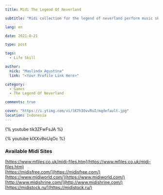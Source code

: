 ```yaml
---
title: Midi The Legend Of Neverland

subtitle: "Midi collection for the legend of neverland perform music skill"

lang: en

date: 2021-8-21

type: post

tags:
  - Life Skill

author:
  nick: "Maulinda Agustina"
  link: "<Your Profile Link Here>"

category:
  - Games
  - The Legend Of Neverland

comments: true

cover: "https://i.ytimg.com/vi/lK7h30vvRuI/mqdefault.jpg"
location: Indonesia
---
```


{% youtube tik3ZFwFsJA %}

{% youtube kIXXv8oUqOc %}

### Available Midi Sites

[https://www.mfiles.co.uk/midi-files.htm](https://www.mfiles.co.uk/midi-files.htm)<br/>
[https://midisfree.com/](https://midisfree.com/)<br/>
[https://www.midiworld.com/](https://www.midiworld.com/)<br/>
[http://www.midishrine.com/](http://www.midishrine.com/)<br/>
[https://midistock.ru/](https://midistock.ru/)<br/>
